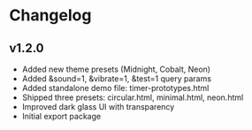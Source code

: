 # Changelog

## v1.2.0
- Added new theme presets (Midnight, Cobalt, Neon)
- Added &sound=1, &vibrate=1, &test=1 query params
- Added standalone demo file: timer-prototypes.html
- Shipped three presets: circular.html, minimal.html, neon.html
- Improved dark glass UI with transparency
- Initial export package
